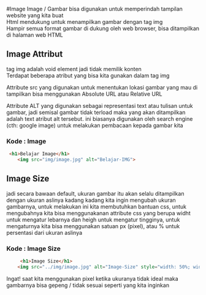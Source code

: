 #Image
Image / Gambar bisa digunakan untuk memperindah tampilan website yang kita buat <br>
Html mendukung untuk menampilkan gambar dengan tag img <br>
Hampir semua format gambar di dukung oleh web browser, bisa ditampilkan di halaman web HTML

## Image Attribut
tag img adalah void element jadi tidak memilik konten <br>
Terdapat beberapa atribut yang bisa kita gunakan dalam tag img <br>

Attribute src yang digunakan untuk menentukan lokasi gambar yang mau di tampilkan bisa menggunakan Absolute URL atau Relative URL

Attribute ALT yang digunakan sebagai representasi text atau tulisan untuk gambar, jadi semisal gambar tidak terload maka yang akan ditampilkan adalah text atribut alt tersebut. ini biasanya digunakan oleh search engine (cth: google image) untuk melakukan pembacaan kepada gambar kita

### Kode : Image
```html
 <h1>Belajar Image</h1>
    <img src="img/image.jpg" alt="Belajar-IMG">
```

## Image Size
jadi secara bawaan default, ukuran gambar itu akan selalu ditampilkan dengan ukuran aslinya kadang kadang kita ingin mengubah ukuran gambarnya, untuk melakukan ini kita membutuhkan bantuan css, untuk mengubahnya kita bisa menggunakanan attribute css yang berupa widht untuk mengatur lebarnya dan heigh untuk mengatur tingginya, 
untuk mengaturnya kita bisa menggunakan satuan px (pixel), atau % untuk persentasi dari ukuran aslinya

### Kode : Image Size
```html
     <h1>Image Size</h1>
    <img src="../img/image.jpg" alt="Image-Size" style="width: 50%; width: 40px;">
```

Ingat! saat kita menggunakan pixel ketika ukuranya tidak ideal maka gambarnya bisa gepeng / tidak sesuai seperti yang kita inginkan